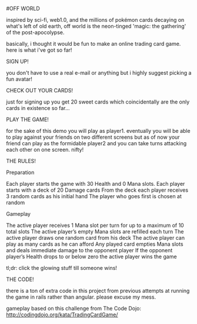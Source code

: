 #OFF WORLD

inspired by sci-fi, web1.0, and the millions of pokémon cards decaying on what's left of old earth, off world is the neon-tinged 'magic: the gathering' of the post-apocolypse.

basically, i thought it would be fun to make an online trading card game. here is what i've got so far!

SIGN UP!

you don't have to use a real e-mail or anything but i highly suggest picking a fun avatar!

CHECK OUT YOUR CARDS!

just for signing up you get 20 sweet cards which coincidentally are the only cards in existence so far...

PLAY THE GAME!

for the sake of this demo you will play as player1. eventually you will be able to play against your friends on two different screens but as of now your friend can play as the formidable player2 and you can take turns attacking each other on one screen. nifty!

THE RULES!

Preparation
              
Each player starts the game with 30 Health and 0 Mana slots.
Each player starts with a deck of 20 Damage cards
From the deck each player receives 3 random cards as his initial hand
The player who goes first is chosen at random

Gameplay

The active player receives 1 Mana slot per turn for up to a maximum of 10 total slots
The active player’s empty Mana slots are refilled each turn
The active player draws one random card from his deck
The active player can play as many cards as he can afford
Any played card empties Mana slots and deals immediate damage to the opponent player
If the opponent player’s Health drops to or below zero the active player wins the game

tl;dr: click the glowing stuff till someone wins!

THE CODE!

there is a ton of extra code in this project from previous attempts at running the game in rails rather than angular. please excuse my mess.

gameplay based on this challenge from The Code Dojo: http://codingdojo.org/kata/TradingCardGame/

